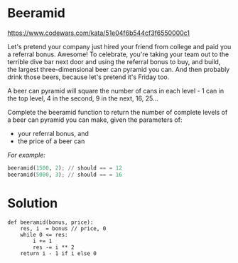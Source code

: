 # Beeramid

https://www.codewars.com/kata/51e04f6b544cf3f6550000c1

Let's pretend your company just hired your friend from college and paid you a referral bonus. Awesome! To celebrate,
you're taking your team out to the terrible dive bar next door and using the referral bonus to buy, and build, the
largest three-dimensional beer can pyramid you can. And then probably drink those beers, because let's pretend it's
Friday too.

A beer can pyramid will square the number of cans in each level - 1 can in the top level, 4 in the second, 9 in the
next, 16, 25...

Complete the beeramid function to return the number of complete levels of a beer can pyramid you can make, given the
parameters of:

* your referral bonus, and
* the price of a beer can

*For example:*

```python
beeramid(1500, 2); // should == = 12
beeramid(5000, 3); // should == = 16
```

# Solution
```
def beeramid(bonus, price):
    res, i  = bonus // price, 0
    while 0 <= res:
        i += 1
        res -= i ** 2
    return i - 1 if i else 0
```